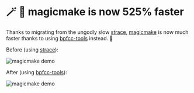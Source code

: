 # 🪄 🤖 magicmake is now 525% faster

Thanks to migrating from the ungodly slow [strace], [magicmake] is now much faster thanks to using [bpfcc-tools] instead. 🥳

Before (using [strace]):

![magicmake demo](https://github.com/truthly/demos/blob/master/magicmake-strace.gif "strace magicmake demo")

After (using [bpfcc-tools]):

![magicmake demo](https://github.com/truthly/demos/blob/master/magicmake.gif "bpfcc-tools magicmake demo")

[magicmake]: https://github.com/truthly/magicmake
[strace]: https://strace.io/
[bpfcc-tools]: https://github.com/iovisor/bcc
